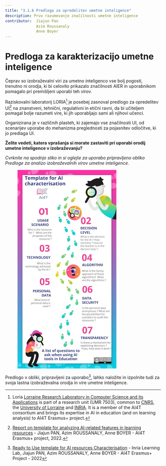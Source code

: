 ```yaml
---
title: "3.1.6 Predloga za opredelitev umetne inteligence"
description: Prvo razumevanje značilnosti umetne inteligence
contributor:  Jiajun Pan
              Azim Roussanaly
              Anne Boyer
---
```


# Predloga za karakterizacijo umetne inteligence

Čeprav so izobraževalni viri za umetno inteligenco vse bolj pogosti, trenutno ni orodja, ki bi celovito prikazalo značilnosti AIER in uporabnikom pomagalo pri premišljeni uporabi teh virov.

Raziskovalni laboratorij LORIA[^1] je posebej zasnoval predlogo za opredelitev UI[^2] na znanstveni, tehnični, regulativni in etični ravni, da bi učiteljem pomagal bolje razumeti vire, ki jih uporabljajo sami ali njihovi učenci.

Organizirana je v različnih plasteh, ki zajemajo vse značilnosti UI, od scenarijev uporabe do mehanizma preglednosti za pojasnitev odločitve, ki jo predlaga UI.

**Želite vedeti, katera vprašanja si morate zastaviti pri uporabi orodij umetne inteligence v izobraževanju?**

_Cvrknite na spodnjo sliko in si oglejte za uporabo pripravljeno obliko Predloge za analizo izobraževalnih virov umetne inteligence._

<a href="./AI4T-Template_Ready_to_use.pdf" target="_blank"><figure>
  <img src="Images/AI4T-Template-Detective-visual.jpg" alt="A Ready to Use template for AI resources Characterisation"/>
</figure></a>

Predlogo v obliki, pripravljeni za uporabo[^3], lahko naložite in izpolnite tudi za svoja lastna izobraževalna orodja in vire umetne inteligence.

[^1]: Loria [Lorraine Research Laboratory in Computer Science and its Applications](https://www.loria.fr/en/) is part of a research unit (UMR 7503), common to [CNRS](https://www.cnrs.fr/en), the [University of Lorraine](https://welcome.univ-lorraine.fr/en/) and [INRIA](http://www.inria.fr/en/). It is a member of the AI4T consortium and brings its expertise in AI in education (and on learning analysis) to AI4T Erasmus+ project.

[^2]: [Report on template for analyzing AI-related features in learning resources](./REPORT_ON_THE_TEMPLATE_1.0.pdf) - Jiajun PAN, Azim ROUSSANALY, Anne BOYER - AI4T Erasmus+ project, 2022.

[^3]: [Ready to Use template for AI resources Characterisation](./AI4T-Template_Ready_to_use.pdf) - Inria Learning Lab, Jiajun PAN, Azim ROUSSANALY, Anne BOYER - AI4T Erasmus+ Project - 2022
